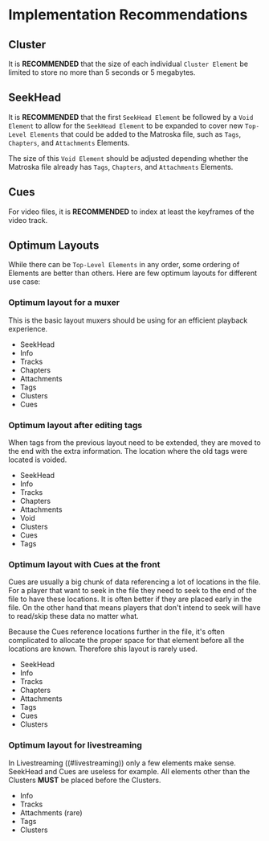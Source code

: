 # Implementation Recommendations

## Cluster

It is **RECOMMENDED** that the size of each individual `Cluster Element` be limited to store
no more than 5 seconds or 5 megabytes.

## SeekHead

It is **RECOMMENDED** that the first `SeekHead Element` be followed by a `Void Element` to
allow for the `SeekHead Element` to be expanded to cover new `Top-Level Elements`
that could be added to the Matroska file, such as `Tags`, `Chapters`, and `Attachments` Elements.

The size of this `Void Element` should be adjusted depending whether the Matroska file already has
`Tags`, `Chapters`, and `Attachments` Elements.

## Cues

For video files, it is **RECOMMENDED** to index at least the keyframes of the video track.

## Optimum Layouts

While there can be `Top-Level Elements` in any order, some ordering of Elements are better than others.
Here are few optimum layouts for different use case:

### Optimum layout for a muxer

This is the basic layout muxers should be using for an efficient playback experience.

* SeekHead
* Info
* Tracks
* Chapters
* Attachments
* Tags
* Clusters
* Cues

### Optimum layout after editing tags

When tags from the previous layout need to be extended, they are moved to the end with the extra information.
The location where the old tags were located is voided.

* SeekHead
* Info
* Tracks
* Chapters
* Attachments
* Void
* Clusters
* Cues
* Tags

### Optimum layout with Cues at the front

Cues are usually a big chunk of data referencing a lot of locations in the file.
For a player that want to seek in the file they need to seek to the end of the file
to have these locations. It is often better if they are placed early in the file.
On the other hand that means players that don't intend to seek will have to read/skip
these data no matter what.

Because the Cues reference locations further in the file, it's often complicated to
allocate the proper space for that element before all the locations are known.
Therefore shis layout is rarely used.

* SeekHead
* Info
* Tracks
* Chapters
* Attachments
* Tags
* Cues
* Clusters

### Optimum layout for livestreaming

In Livestreaming ((#livestreaming)) only a few elements make sense. SeekHead and Cues are useless for example.
All elements other than the Clusters **MUST** be placed before the Clusters.

* Info
* Tracks
* Attachments (rare)
* Tags
* Clusters


